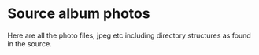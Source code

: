 # Source album photos

  Here are all the photo files, jpeg etc including directory structures as found in the source.
